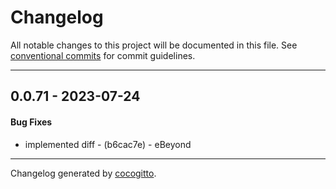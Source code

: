 # Changelog
All notable changes to this project will be documented in this file. See [conventional commits](https://www.conventionalcommits.org/) for commit guidelines.

- - -
## 0.0.71 - 2023-07-24
#### Bug Fixes
- implemented diff - (b6cac7e) - eBeyond

- - -

Changelog generated by [cocogitto](https://github.com/cocogitto/cocogitto).